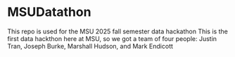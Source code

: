 # MSUDatathon

This repo is used for the MSU 2025 fall semester data hackathon
This is the first data hackthon here at MSU, so we got a team of four people: Justin Tran, Joseph Burke, Marshall Hudson, and Mark Endicott
